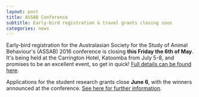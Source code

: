 ```yaml
---
layout: post
title: ASSAB Conference
subtitle: Early-bird registration & travel grants closing soon
categories: news
---
```


Early-bird registration for the Australasian Society for the Study of Animal Behaviour's (ASSAB) 2016 conference is closing **this Friday the 6th of May**. It's being held at the Carrington Hotel, Katoomba from July 5-8, and promises to be an excellent event, so get in quick! [Full details can be found here](http://www.assab.org/assab-2016/).

Applications for the student research grants close **June 6**, with the winners announced at the conference. [See here for further information](http://www.assab.org/student-grants/).
